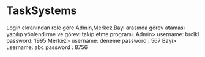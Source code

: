 # TaskSystems
Login ekranından role göre Admin,Merkez,Bayi arasında görev ataması yapılıp yönlendirme ve görevi takip etme programı.
Admin>  username: brclkl password: 1995
Merkez> username: deneme password : 567
Bayi> username: abc password : 8756
